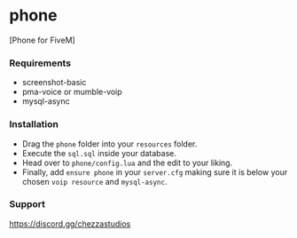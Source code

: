 # phone
[Phone for FiveM]

### Requirements
* screenshot-basic
* pma-voice or mumble-voip
* mysql-async

### Installation
* Drag the `phone` folder into your `resources` folder.
* Execute the `sql.sql` inside your database.
* Head over to `phone/config.lua` and the edit to your liking.
* Finally, add `ensure phone` in your `server.cfg` making sure it is below your chosen `voip resource` and `mysql-async`.

### Support
https://discord.gg/chezzastudios
